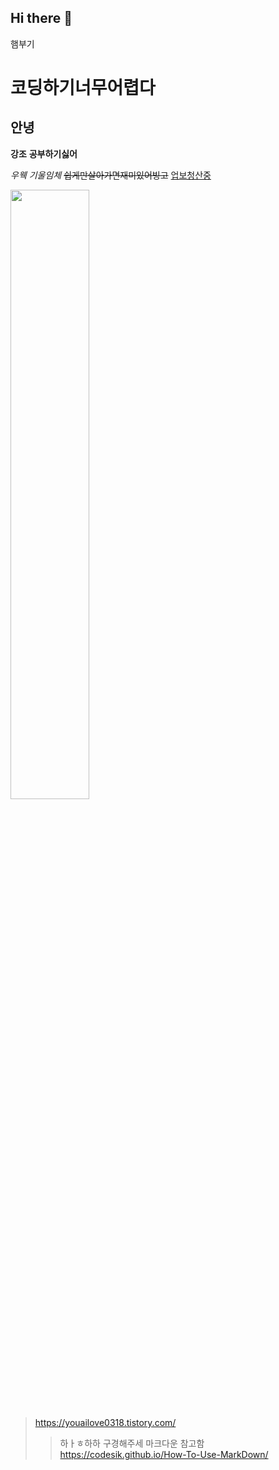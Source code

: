 ## Hi there 👋
햄부기

# 코딩하기너무어렵다
## 안녕
**강조**
__공부하기싫어__

*우웩* _기울임체_
~~쉽게만살아가면재미있어빙고~~
<u>업보청산중</u>

<img src = "https://images5.fanpop.com/image/photos/25600000/Rilakkuma-rilakkuma-25606030-1024-768.jpg" width = "50%" height = "50%" >

> https://youailove0318.tistory.com/
>> 하ㅏㅎ하하 구경해주세
마크다운 참고함
https://codesik.github.io/How-To-Use-MarkDown/

<!--
**nayouailove/nayouailove** is a ✨ _special_ ✨ repository because its `README.md` (this file) appears on your GitHub profile.

Here are some ideas to get you started:

- 🔭 I’m currently working on ...
- 🌱 I’m currently learning ...
- 👯 I’m looking to collaborate on ...
- 🤔 I’m looking for help with ...
- 💬 Ask me about ...
- 📫 How to reach me: ...
- 😄 Pronouns: ...
- ⚡ Fun fact: ...
-->
